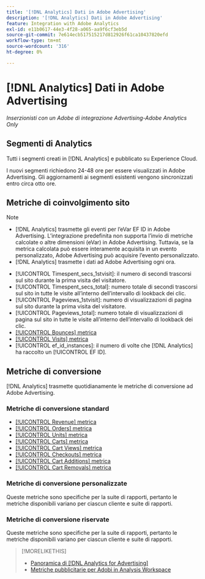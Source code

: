 ```yaml
---
title: '[!DNL Analytics] Dati in Adobe Advertising'
description: '[!DNL Analytics] Dati in Adobe Advertising'
feature: Integration with Adobe Analytics
exl-id: e11b0617-44e3-4f28-a065-aa9f6cf3eb5d
source-git-commit: 7e614ecb517515217d812926f61ca10437820efd
workflow-type: tm+mt
source-wordcount: '316'
ht-degree: 0%

---
```


# [!DNL Analytics] Dati in Adobe Advertising

*Inserzionisti con un Adobe di integrazione Advertising-Adobe Analytics Only*

## Segmenti di Analytics

Tutti i segmenti creati in [!DNL Analytics] e pubblicato su Experience Cloud.

I nuovi segmenti richiedono 24-48 ore per essere visualizzati in Adobe Advertising. Gli aggiornamenti ai segmenti esistenti vengono sincronizzati entro circa otto ore.

<!-- I added "metric" to some of the links below, even though it looks redundant, because of syntax limitations: If you use [!DNL] or [!UICONTROL] as the sole text of a link (such as [[!UICONTROL Revenue]], the tag is included in the link text (such as "[!UICONTROL Revenue]") when it's published. -->

## Metriche di coinvolgimento sito

>[!NOTE]
>
>* [!DNL Analytics] trasmette gli eventi per l’eVar EF ID in Adobe Advertising.  L’integrazione predefinita non supporta l’invio di metriche calcolate o altre dimensioni (eVar) in Adobe Advertising. Tuttavia, se la metrica calcolata può essere interamente acquisita in un evento personalizzato, Adobe Advertising può acquisire l’evento personalizzato.
>* [!DNL Analytics] trasmette i dati ad Adobe Advertising ogni ora.


* [!UICONTROL Timespent_secs_1stvisit]: il numero di secondi trascorsi sul sito durante la prima visita del visitatore.
* [!UICONTROL Timespent_secs_total]: numero totale di secondi trascorsi sul sito in tutte le visite all’interno dell’intervallo di lookback dei clic.
* [!UICONTROL Pageviews_1stvisit]: numero di visualizzazioni di pagina sul sito durante la prima visita del visitatore.
* [!UICONTROL Pageviews_total]: numero totale di visualizzazioni di pagina sul sito in tutte le visite all’interno dell’intervallo di lookback dei clic.
* [[!UICONTROL Bounces] metrica](https://experienceleague.adobe.com/docs/analytics/components/metrics/bounces.html)
* [[!UICONTROL Visits] metrica](https://experienceleague.adobe.com/docs/analytics/components/metrics/visits.html)
* [!UICONTROL ef_id_instances]: il numero di volte che [!DNL Analytics] ha raccolto un [!UICONTROL EF ID].

## Metriche di conversione

[!DNL Analytics] trasmette quotidianamente le metriche di conversione ad Adobe Advertising.

### Metriche di conversione standard

* [[!UICONTROL Revenue] metrica](https://experienceleague.adobe.com/docs/analytics/components/metrics/revenue.html)
* [[!UICONTROL Orders] metrica](https://experienceleague.adobe.com/docs/analytics/components/metrics/orders.html)
* [[!UICONTROL Units] metrica](https://experienceleague.adobe.com/docs/analytics/components/metrics/units.html)
* [[!UICONTROL Carts] metrica](https://experienceleague.adobe.com/docs/analytics/components/metrics/carts.html)
* [[!UICONTROL Cart Views] metrica](https://experienceleague.adobe.com/docs/analytics/components/metrics/cart-views.html)
* [[!UICONTROL Checkouts] metrica](https://experienceleague.adobe.com/docs/analytics/components/metrics/checkouts.html)
* [[!UICONTROL Cart Additions] metrica](https://experienceleague.adobe.com/docs/analytics/components/metrics/cart-additions.html)
* [[!UICONTROL Cart Removals] metrica](https://experienceleague.adobe.com/docs/analytics/components/metrics/cart-removals.html)

### Metriche di conversione personalizzate

Queste metriche sono specifiche per la suite di rapporti, pertanto le metriche disponibili variano per ciascun cliente e suite di rapporti.

### Metriche di conversione riservate

Queste metriche sono specifiche per la suite di rapporti, pertanto le metriche disponibili variano per ciascun cliente e suite di rapporti.

>[!MORELIKETHIS]
>
>* [Panoramica di [!DNL Analytics for Advertising]](overview.md)
>* [Metriche pubblicitarie per Adobi in Analysis Workspace](/help/integrations/analytics/advertising-metrics-in-analytics.md)

